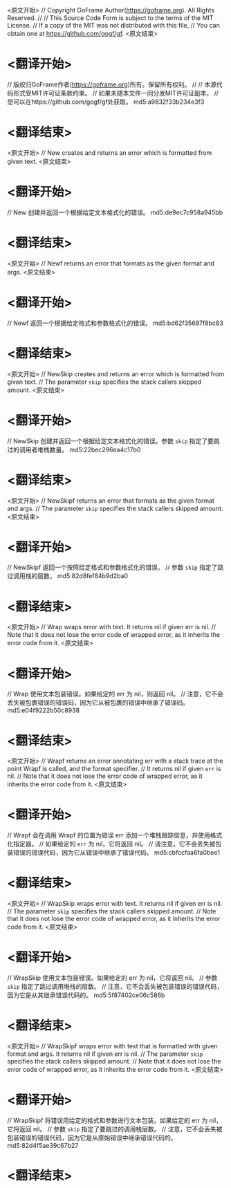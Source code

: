 
<原文开始>
// Copyright GoFrame Author(https://goframe.org). All Rights Reserved.
//
// This Source Code Form is subject to the terms of the MIT License.
// If a copy of the MIT was not distributed with this file,
// You can obtain one at https://github.com/gogf/gf.
<原文结束>

# <翻译开始>
// 版权归GoFrame作者(https://goframe.org)所有。保留所有权利。
//
// 本源代码形式受MIT许可证条款约束。
// 如果未随本文件一同分发MIT许可证副本，
// 您可以在https://github.com/gogf/gf处获取。 md5:a9832f33b234e3f3
# <翻译结束>


<原文开始>
// New creates and returns an error which is formatted from given text.
<原文结束>

# <翻译开始>
// New 创建并返回一个根据给定文本格式化的错误。 md5:de9ec7c958a945bb
# <翻译结束>


<原文开始>
// Newf returns an error that formats as the given format and args.
<原文结束>

# <翻译开始>
// Newf 返回一个根据给定格式和参数格式化的错误。 md5:bd62f35687f8bc83
# <翻译结束>


<原文开始>
// NewSkip creates and returns an error which is formatted from given text.
// The parameter `skip` specifies the stack callers skipped amount.
<原文结束>

# <翻译开始>
// NewSkip 创建并返回一个根据给定文本格式化的错误。参数 `skip` 指定了要跳过的调用者堆栈数量。 md5:22bec296ea4c17b0
# <翻译结束>


<原文开始>
// NewSkipf returns an error that formats as the given format and args.
// The parameter `skip` specifies the stack callers skipped amount.
<原文结束>

# <翻译开始>
// NewSkipf 返回一个按照给定格式和参数格式化的错误。
// 参数 `skip` 指定了跳过调用栈的层数。 md5:82d8fef84b9d2ba0
# <翻译结束>


<原文开始>
// Wrap wraps error with text. It returns nil if given err is nil.
// Note that it does not lose the error code of wrapped error, as it inherits the error code from it.
<原文结束>

# <翻译开始>
// Wrap 使用文本包装错误。如果给定的 err 为 nil，则返回 nil。
// 注意，它不会丢失被包裹错误的错误码，因为它从被包裹的错误中继承了错误码。 md5:e04f9222b50c8938
# <翻译结束>


<原文开始>
// Wrapf returns an error annotating err with a stack trace at the point Wrapf is called, and the format specifier.
// It returns nil if given `err` is nil.
// Note that it does not lose the error code of wrapped error, as it inherits the error code from it.
<原文结束>

# <翻译开始>
// Wrapf 会在调用 Wrapf 的位置为错误 err 添加一个堆栈跟踪信息，并使用格式化指定器。
// 如果给定的 `err` 为 nil，它将返回 nil。
// 请注意，它不会丢失被包装错误的错误代码，因为它从错误中继承了错误代码。 md5:cbfccfaa6fa0bee1
# <翻译结束>


<原文开始>
// WrapSkip wraps error with text. It returns nil if given err is nil.
// The parameter `skip` specifies the stack callers skipped amount.
// Note that it does not lose the error code of wrapped error, as it inherits the error code from it.
<原文结束>

# <翻译开始>
// WrapSkip 使用文本包装错误。如果给定的 err 为 nil，它将返回 nil。
// 参数 `skip` 指定了跳过调用堆栈的层数。
// 注意，它不会丢失被包装错误的错误代码，因为它是从其继承错误代码的。 md5:5f87402ce06c586b
# <翻译结束>


<原文开始>
// WrapSkipf wraps error with text that is formatted with given format and args. It returns nil if given err is nil.
// The parameter `skip` specifies the stack callers skipped amount.
// Note that it does not lose the error code of wrapped error, as it inherits the error code from it.
<原文结束>

# <翻译开始>
// WrapSkipf 将错误用给定的格式和参数进行文本包装。如果给定的 err 为 nil，它将返回 nil。
// 参数 `skip` 指定了要跳过的调用栈层数。
// 注意，它不会丢失被包装错误的错误代码，因为它是从原始错误中继承错误代码的。 md5:82d4f5ae39c67b27
# <翻译结束>

